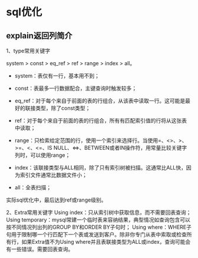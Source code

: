# sql优化

## explain返回列简介

1、type常用关键字

system > const > eq_ref > ref > range > index > all。

- system：表仅有一行，基本用不到；

- const：表最多一行数据配合，主键查询时触发较多；

- eq_ref：对于每个来自于前面的表的行组合，从该表中读取一行。这可能是最好的联接类型，除了const类型；

- ref：对于每个来自于前面的表的行组合，所有有匹配索引值的行将从这张表中读取；

- range：只检索给定范围的行，使用一个索引来选择行。当使用=、<>、>、>=、<、<=、IS NULL、<=>、BETWEEN或者IN操作符，用常量比较关键字列时，可以使用range；

- index：该联接类型与ALL相同，除了只有索引树被扫描。这通常比ALL快，因为索引文件通常比数据文件小；

- all：全表扫描；

实际sql优化中，最后达到ref或range级别。

2、Extra常用关键字
Using index：只从索引树中获取信息，而不需要回表查询；
Using temporary：mysql常建一个临时表来容纳结果，典型情况如查询包含可以按不同情况列出列的GROUP BY和ORDER BY子句时；
Using where：WHERE子句用于限制哪一个行匹配下一个表或发送到客户。除非你专门从表中索取或检查所有行，如果Extra值不为Using where并且表联接类型为ALL或index，查询可能会有一些错误。需要回表查询。

